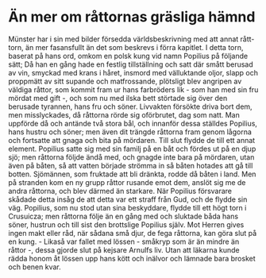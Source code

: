 # Än mer om råttornas gräsliga hämnd

Münster har i sin med bilder försedda världsbeskrivning med att annat rått-torn, än mer fasansfullt än det som beskrevs i förra kapitlet. I detta torn, baserat på hans ord, omkom en polsk kung vid namn Popilius på följande sätt; Då han en gång hade en festlig tillställning och satt där smått berusad av vin, smyckad med krans i håret, insmord med välluktande oljor, slapp och proppmätt av sitt supande och matfrossande, plötsligt blev angripen av väldiga råttor, som kommit fram ur hans farbröders lik - som han med sin fru mördat med gift -, och som nu med ilska bett störtade sig över den berusade tyrannen, hans fru och söner. Livvakten försökte driva bort dem, men misslyckades, då råttorna rörde sig oförbrutet, dag som natt. Man uppförde då och antände två stora bål, och innanför dessa ställdes Popilius, hans hustru och söner; men även dit trängde råttorna fram genom lågorna och fortsatte att gnaga och bita på mördaren. Till slut flydde de till ett annat element. Popilius satte sig med sin familj på en båt och fördes ut på en djup sjö; men råttorna följde ändå med, och gnagde inte bara på mördaren, utan även på båten, så att vatten började strömma in så båten hotades att gå till botten. Sjömännen, som fruktade att bli dränkta, rodde då båten i land. Men på stranden kom en ny grupp råttor rusande emot dem, anslöt sig me de andra råttorna, och blev därmed än starkare. När Popilius försvarare skådade detta insåg de att detta var ett straff från Gud, och de flydde sin väg. Popilius, som nu stod utan sina beskyddare, flydde till ett högt torn i Crusuicza; men råttorna följe än en gång med och sluktade båda hans söner, hustrun och till sist den brottslige Popilius själv. Mot Herren gives ingen makt eller råd, när sådana små djur, de fega råttorna, kan göra slut på en kung. - Likaså var fallet med lössen - småkryp som är än mindre än råttor -, dessa gjorde slut på kejsare Arnulfs liv. Utan att läkarna kunde rädda honom åt lössen upp hans kött och inälvor och lämnade bara brosket och benen kvar.